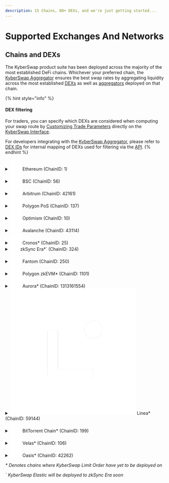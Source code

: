 ```yaml
---
description: 15 Chains, 80+ DEXs, and we're just getting started...
---
```


# Supported Exchanges And Networks

## Chains and DEXs

The KyberSwap product suite has been deployed across the majority of the most established DeFi chains. Whichever your preferred chain, the [KyberSwap Aggregator](../kyberswap-solutions/kyberswap-aggregator/) ensures the best swap rates by aggregating liquidity across the most established [DEXs](foundational-topics/decentralized-finance/decentralised-exchange-dex.md) as well as [aggregators](foundational-topics/decentralized-finance/dex-aggregator.md) deployed on that chain.

{% hint style="info" %}
#### DEX filtering

For traders, you can specify which DEXs are considered when computing your swap route by [Customizing Trade Parameters](broken-reference) directly on the [KyberSwap Interface](../kyberswap-solutions/kyberswap-interface/).

For developers integrating with the [KyberSwap Aggregator](../kyberswap-solutions/kyberswap-aggregator/), please refer to [DEX IDs](../kyberswap-solutions/kyberswap-aggregator/dex-ids.md) for internal mapping of DEXs used for filtering via the [API](../kyberswap-solutions/kyberswap-aggregator/aggregator-api-specification/).
{% endhint %}

<details>

<summary><img src="../.gitbook/assets/Ethereum_Chain_Negative (1).png" alt="" data-size="line">   Ethereum (ChainID: 1)</summary>

Decentralized Exchanges:

* [KyberSwap](https://kyberswap.com/)
* [Balancer Weighted](https://app.balancer.fi/#/)
* [Balancer Composable](https://app.balancer.fi/#/)&#x20;
* [Curve (3pool, aave, saave, hbtc, ren, sbtc, eurs, link)](https://curve.fi/#/ethereum/swap)
* [DefiSwap](https://defiswap.io/en/swap)
* [DODO (v2)](https://app.dodoex.io/)
* [Fraxswap](https://app.frax.finance/swap/main)
* [Lido stETH](https://stake.lido.fi/)
* [Lido wstETH](https://stake.lido.fi/)
* [Maker PSM](https://mips.makerdao.com/mips/details/MIP29)
* [PancakeSwap V3](https://pancakeswap.finance/swap)
* [Saddle](https://saddle.exchange/#/)
* [ShibaSwap](https://shibaswap.com/#/)
* [SushiSwap](https://www.sushi.com/swap)
* [Synapse](https://synapseprotocol.com/)
* [Uniswap (v2)](https://app.uniswap.org/#/swap)
* [Uniswap (v3)](https://app.uniswap.org/#/swap)
* [Verse](https://verse.bitcoin.com/)

Aggregators:

* [KyberSwap](https://kyberswap.com/swap)
* [0x](https://0x.org/docs/0x-swap-api/introduction)
* [1inch](https://app.1inch.io/)
* [Paraswap](https://app.paraswap.io/)

</details>

<details>

<summary><img src="../.gitbook/assets/BSC_Chain_Negative.png" alt="" data-size="line">   BSC (ChainID: 56)</summary>

Decentralized Exchanges:

* [KyberSwap](https://kyberswap.com/)
* [ApeSwap](https://apeswap.finance/)
* [Biswap](https://biswap.org/)
* [Curve ](https://curve.fi/)
* [DODO (v2)](https://app.dodoex.io/)
* [Ellipsis ](https://ellipsis.finance/)
* [Firebird ](https://app.firebird.finance/swap)
* [Fraxswap](https://app.frax.finance/swap/main)
* [JetSwap ](https://jetswap.finance/)
* [MDEX ](https://mdex.com/#/)
* [Nerve](https://nerve.fi/)&#x20;
* [OneSwap ](https://www.oneswap.net/)
* [PancakeSwap V2](https://pancakeswap.finance/)
* [PancakeSwap V3](https://pancakeswap.finance/swap)
* [PancakeSwap (legacy) ](https://pancakeswap.finance/)
* PantherSwap (!)
* [SushiSwap](https://www.sushi.com/swap)
* [Synapse](https://synapseprotocol.com/)
* [Thena](https://www.thena.fi/swap)
* Wault (!)

Aggregators:

* [KyberSwap](https://kyberswap.com/swap)
* [0x](https://0x.org/docs/0x-swap-api/introduction)
* [1inch](https://app.1inch.io/)
* [Paraswap](https://app.paraswap.io/)

</details>

<details>

<summary><img src="../.gitbook/assets/Arbitrum_Chain_Negative.png" alt="" data-size="line">   Arbitrum (ChainID: 42161)</summary>

Decentralized Exchanges:

* [KyberSwap](https://kyberswap.com/)
* [Balancer Weighted](https://app.balancer.fi/#/)
* [Camelot](https://app.camelot.exchange/)
* [Chronos](https://app.chronos.exchange/)
* [Chronos (v3)](https://app.chronos.exchange/?\_ga=2.47683175.1996768785.1691101109-2022647424.1691101109&\_gl=1\*126av9l\*\_ga\*MjAyMjY0NzQyNC4xNjkxMTAxMTA5\*\_ga\_ZZMYQC3ZN0\*MTY5MTEwMTEwOS4xLjEuMTY5MTEwMTExNi4wLjAuMA..\*\_ga\_12W2RDY62R\*MTY5MTEwMTEwOS4xLjEuMTY5MTEwMTExNi4wLjAuMA..)
* [Curve ](https://curve.fi/)
* [DODO (v2)](https://app.dodoex.io/)
* [Fraxswap](https://app.frax.finance/swap/main)
* [GMX ](https://app.gmx.io/#/trade)
* [Ramses](https://app.ramses.exchange/)
* [Saddle ](https://saddle.exchange/#/)
* [SushiSwap](https://www.sushi.com/swap)
* [Swapr ](https://swapr.eth.link/#/swap?chainId=1)
* [Synapse ](https://synapseprotocol.com/)
* [Uniswap (v3)](https://app.uniswap.org/#/swap)

Aggregators:

* [KyberSwap](https://kyberswap.com/swap)
* [0x](https://0x.org/docs/0x-swap-api/introduction)
* [1inch](https://app.1inch.io/)
* [Paraswap](https://app.paraswap.io/)

</details>

<details>

<summary><img src="../.gitbook/assets/Polygon_Chain_Negative.png" alt="" data-size="line">   Polygon PoS (ChainID: 137)</summary>

Decentralized Exchanges:

* [KyberSwap](https://kyberswap.com/)
* [ApeSwap](https://apeswap.finance/)
* [Balancer Weighted](https://app.balancer.fi/#/)
* [Balancer Composable](https://app.balancer.fi/#/)&#x20;
* [ComethSwap ](https://swap.cometh.io/#/swap)
* [Curve ](https://curve.fi/)
* [DFYN ](https://exchange.dfyn.network/#/swap)
* [DinoSwap ](https://dinoswap.exchange/)
* [DODO (v2)](https://app.dodoex.io/)
* [Dystopia ](https://www.dystopia.exchange/)
* [Firebird ](https://app.firebird.finance/swap)
* [Fraxswap](https://app.frax.finance/swap/main)
* [Gravity](https://gravityfinance.io/dashboard)&#x20;
* [Iron-stable](https://app.iron.finance/) (!)
* [JetSwap ](https://jetswap.finance/)
* [MadMex](https://madmex.io/#/trade)
* [MMF](https://mm.finance/swap)[ ](https://madmex.io/#/trade)
* [MetaVault ](https://app.metavault.trade/#/trade)
* [OneSwap ](https://www.oneswap.net/)
* [Pearl](https://www.pearl.exchange/swap)
* [Pearl (v2)](https://www.pearl.exchange/swap)
* [Polycat ](https://polycat.finance/)
* [PolyDex](https://www.polydex.fi/)&#x20;
* [QuickSwap](https://quickswap.exchange/#/)
* [Retro](https://retro.finance/swap)
* [Retro (v3)](https://retro.finance/swap)
* [SushiSwap](https://www.sushi.com/swap)
* [Synapse ](https://synapseprotocol.com/)
* [Uniswap (v3)](https://app.uniswap.org/#/swap)
* Wault (!)

Aggregators:

* [KyberSwap](https://kyberswap.com/swap)
* [0x](https://0x.org/docs/0x-swap-api/introduction)
* [1inch](https://app.1inch.io/)
* [Paraswap](https://app.paraswap.io/)

</details>

<details>

<summary><img src="../.gitbook/assets/Optimism_Chain_Negative.png" alt="" data-size="line">   Optimism (ChainID: 10)</summary>

Decentralized Exchanges:

* [KyberSwap](https://kyberswap.com/)
* [Beethoven X ](https://beets.fi/)
* [Curve ](https://curve.fi/)
* [Fraxswap](https://app.frax.finance/swap/main)
* [Synapse ](https://synapseprotocol.com/)
* [Synthetix ](https://staking.synthetix.io/)
* [Uniswap (v3)](https://app.uniswap.org/#/swap)
* [Velodrome ](https://app.velodrome.finance/swap)
* [ZipSwap](https://ipfs.zipswap.fi/#/swap)

Aggregators:

* [KyberSwap](https://kyberswap.com/swap)
* [0x](https://0x.org/docs/0x-swap-api/introduction)
* [1inch](https://app.1inch.io/)
* [Paraswap](https://app.paraswap.io/)

</details>

<details>

<summary><img src="../.gitbook/assets/Avalanche_Chain_Negative.png" alt="" data-size="line">   Avalanche (ChainID: 43114)</summary>

Decentralized Exchanges:

* [KyberSwap](https://kyberswap.com/)
* Axial (!)
* [Curve ](https://curve.fi/)
* [DODO (v2)](https://app.dodoex.io/)
* [Fraxswap](https://app.frax.finance/swap/main)
* [GMX ](https://app.gmx.io/#/trade)
* [Iron-stable](https://app.iron.finance/) (!)
* [Lydia ](https://www.lydia.finance/)
* [Pangolin ](https://app.pangolin.exchange/#/dashboard)
* [Platypus ](https://app.platypus.finance/swap)
* [SushiSwap](https://www.sushi.com/swap)
* [Synapse ](https://synapseprotocol.com/)
* [TraderJoe ](https://traderjoexyz.com/avalanche)
* [YetiSwap](https://exchange.yetiswap.app/#/swap)

Aggregators:

* [KyberSwap](https://kyberswap.com/swap)
* [0x](https://0x.org/docs/0x-swap-api/introduction)
* [1inch](https://app.1inch.io/)
* [Paraswap](https://app.paraswap.io/)

</details>

<details>

<summary><img src="../.gitbook/assets/Cronos_Chain_Negative.png" alt="" data-size="line">   Cronos* (ChainID: 25)</summary>

Decentralized Exchanges:

* [KyberSwap](https://kyberswap.com/)
* [Crodex ](https://swap.crodex.app/#/swap)
* [CronaSwap ](https://app.cronaswap.org/swap)
* [EmpireDex ](https://app.empiredex.org/farm)
* [KryptoDex ](https://www.kryptodex.org/)
* [MMF ](https://cronosmm.finance/)
* [PhotonSwap ](https://photonswap.finance/#/swap)
* [VVS Finance](https://vvs.finance/)

Aggregators:

* [KyberSwap](https://kyberswap.com/swap)
* [Paraswap](https://app.paraswap.io/)

</details>

<details>

<summary><img src="../.gitbook/assets/ZkSync_logo.png" alt="">   zkSync Era*` (ChainID: 324)</summary>

Decentralized Exchanges:

* [KyberSwap](https://kyberswap.com/)
* [Mute.Switch](https://app.mute.io/swap)
* [SyncSwap](https://syncswap.xyz/)
* [Velocore](https://app.velocore.xyz/swap)

Aggregators:

* [KyberSwap](https://kyberswap.com/swap)

</details>

<details>

<summary><img src="../.gitbook/assets/Fantom_Chain_Negative.png" alt="" data-size="line">   Fantom (ChainID: 250)</summary>

Decentralized Exchanges:

* [KyberSwap](https://kyberswap.com/)
* [Beethoven X ](https://beets.fi/)
* [Curve](https://curve.fi/)
* [Fraxswap](https://app.frax.finance/swap/main)
* [FVM](https://www.fvm.exchange/swap)
* [JetSwap ](https://jetswap.finance/)
* [MorpheusSwap ](https://www.morpheusswap.app/)
* [PaintSwap ](https://paintswap.finance/)
* [Saddle ](https://saddle.exchange/#/)
* [SpiritSwap ](https://www.spiritswap.finance/home)
* [SpookySwap ](https://spooky.fi/#/)
* [SushiSwap](https://www.sushi.com/swap)
* [Synapse ](https://synapseprotocol.com/)

Aggregators:

* [KyberSwap](https://kyberswap.com/swap)
* [0x](https://0x.org/docs/0x-swap-api/introduction)
* [1inch](https://app.1inch.io/)
* [Paraswap](https://app.paraswap.io/)

</details>

<details>

<summary><img src="../.gitbook/assets/Polygon_Chain_Negative.png" alt="" data-size="line">   Polygon zkEVM* (ChainID: 1101)</summary>

Decentralized Exchanges:

* [KyberSwap](https://kyberswap.com/)
* [Balancer Weighted](https://app.balancer.fi/#/)
* [Balancer Composable](https://app.balancer.fi/#/)&#x20;
* [Doveswap V3](https://swap.dovish.finance/#/swap)
* [PancakeSwap V2](https://pancakeswap.finance/)
* [PancakeSwap V3](https://pancakeswap.finance/swap)
* [QuickSwap V3](https://quickswap.exchange/#/)
* [SushiSwap V3](https://www.sushi.com/swap)

</details>

<details>

<summary><img src="../.gitbook/assets/Aurora_Chain_Negative.png" alt="" data-size="line">   Aurora* (ChainID: 1313161554)</summary>

Decentralized Exchanges:

* [KyberSwap](https://kyberswap.com/)
* [DODO (v2)](https://app.dodoex.io/)
* [NearPad](https://pad.fi/dex/swap)
* [Trisolaris](https://www.trisolaris.io/#/swap)
* [WannaSwap](https://wannaswap.finance/farm)

Aggregators:

* [KyberSwap](https://kyberswap.com/swap)
* [1inch](https://app.1inch.io/)
* [Paraswap](https://app.paraswap.io/)

</details>

<details>

<summary><img src="../.gitbook/assets/Linea.png" alt="" data-size="line">   Linea* (ChainID: 59144)</summary>

Decentralized Exchanges:

* [KyberSwap](https://kyberswap.com/swap)
* [EchoDEX](https://www.echodex.io/swap)
* [HorizonDEX](https://app.horizondex.io/swap)
* [PancakeSwap V2](https://pancakeswap.finance/)
* [SyncSwap](https://syncswap.xyz/)

Aggregators:

* [KyberSwap](https://kyberswap.com/swap)

</details>

<details>

<summary><img src="../.gitbook/assets/BitTorrentChain_Chain_Negative.png" alt="" data-size="line">   BitTorrent Chain* (ChainID: 199)</summary>

Decentralized Exchanges:

* [KyberSwap](https://kyberswap.com/)

Aggregators:

* [KyberSwap](https://kyberswap.com/swap)

</details>

<details>

<summary><img src="../.gitbook/assets/Velas_Chain_Negative.png" alt="" data-size="line">   Velas* (ChainID: 106)</summary>

Decentralized Exchanges:

* [KyberSwap](https://kyberswap.com/)
* [AstroSwap](https://exchange.astroswap.app/swap)
* [WagyuSwap](https://exchange.wagyuswap.app/swap)

Aggregators:

* [KyberSwap](https://kyberswap.com/swap)
* [Paraswap](https://app.paraswap.io/)

</details>

<details>

<summary><img src="../.gitbook/assets/Oasis_Chain_Negative.png" alt="" data-size="line">   Oasis* (ChainID: 42262)</summary>

Decentralized Exchanges:

* [KyberSwap](https://kyberswap.com/)
* [GemKeeper](https://twitter.com/gemkeeperdefi?lang=en) (!)
* [Lizard](https://app.lizard.exchange/swap)
* [Valleyswap](https://twitter.com/ValleySwap) (!)
* [Valleyswap (v2)](https://twitter.com/ValleySwap) (!)
* [YuzuSwap](https://app.yuzu-swap.com/#/)

Aggregators:

* [KyberSwap](https://kyberswap.com/swap)
* [Paraswap](https://app.paraswap.io/)

</details>

_\* Denotes chains where KyberSwap Limit Order have yet to be deployed on_

_\` KyberSwap Elastic will be deployed to zkSync Era soon_
